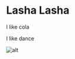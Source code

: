 # Lasha Lasha

I like cola

I like dance

![alt](https://upload.wikimedia.org/wikipedia/commons/e/ea/Georgian_dance_3.jpg)

